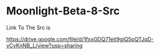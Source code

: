 # Moonlight-Beta-8-Src

Link To The Src is 

https://drive.google.com/file/d/1fxxGDQ71eit9gjQ5pQTJqD-vCvKnNB_L/view?usp=sharing
